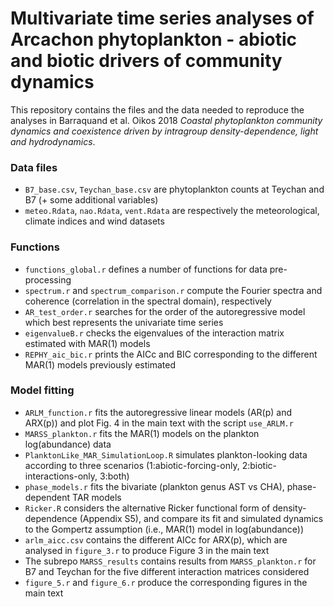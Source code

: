 # Multivariate time series analyses of Arcachon phytoplankton - abiotic and biotic drivers of community dynamics
This repository contains the files and the data needed to reproduce the analyses in Barraquand et al. Oikos 2018 *Coastal phytoplankton community dynamics and coexistence driven by intragroup density-dependence, light and hydrodynamics*. 

### Data files 
* `B7_base.csv`, `Teychan_base.csv` are phytoplankton counts at Teychan and B7 (+ some additional variables)
* `meteo.Rdata`, `nao.Rdata`, `vent.Rdata` are respectively the meteorological, climate indices and wind datasets

### Functions
* `functions_global.r` defines a number of functions for data pre-processing
* `spectrum.r` and `spectrum_comparison.r` compute the Fourier spectra and coherence (correlation in the spectral domain), respectively
* `AR_test_order.r` searches for the order of the autoregressive model which best represents the univariate time series
* `eigenvalueB.r` checks the eigenvalues of the interaction matrix estimated with MAR(1) models
* `REPHY_aic_bic.r` prints the AICc and BIC corresponding to the different MAR(1) models previously estimated

### Model fitting
* `ARLM_function.r` fits the autoregressive linear models (AR(p) and ARX(p)) and plot Fig. 4 in the main text with the script `use_ARLM.r`
* `MARSS_plankton.r` fits the MAR(1) models on the plankton log(abundance) data
* `PlanktonLike_MAR_SimulationLoop.R` simulates plankton-looking data according to three scenarios (1:abiotic-forcing-only, 2:biotic-interactions-only, 3:both)
* `phase_models.r` fits the bivariate (plankton genus AST vs CHA), phase-dependent TAR models
* `Ricker.R` considers the alternative Ricker functional form of density-dependence (Appendix S5), and compare its fit and simulated dynamics to the Gompertz assumption (i.e., MAR(1) model in log(abundance)) 
* `arlm_aicc.csv` contains the different AICc for ARX(p), which are analysed in `figure_3.r` to produce Figure 3 in the main text
* The subrepo `MARSS_results` contains results from `MARSS_plankton.r` for B7 and Teychan for the five different interaction matrices considered
* `figure_5.r` and `figure_6.r` produce the corresponding figures in the main text

